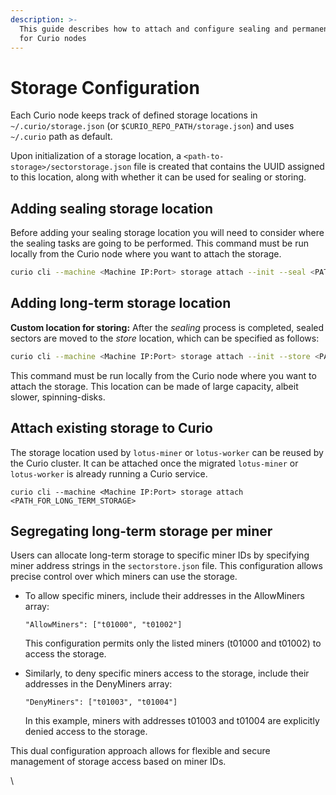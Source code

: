 ```yaml
---
description: >-
  This guide describes how to attach and configure sealing and permanent storage
  for Curio nodes
---
```


# Storage Configuration

Each Curio node keeps track of defined storage locations in `~/.curio/storage.json` (or `$CURIO_REPO_PATH/storage.json`) and uses `~/.curio` path as default.

Upon initialization of a storage location, a `<path-to-storage>/sectorstorage.json` file is created that contains the UUID assigned to this location, along with whether it can be used for sealing or storing.

## Adding sealing storage location&#x20;

Before adding your sealing storage location you will need to consider where the sealing tasks are going to be performed. This command must be run locally from the Curio node where you want to attach the storage.

```sh
curio cli --machine <Machine IP:Port> storage attach --init --seal <PATH_FOR_SEALING_STORAGE>
```

## Adding long-term storage location&#x20;

**Custom location for storing:** After the _sealing_ process is completed, sealed sectors are moved to the _store_ location, which can be specified as follows:

```sh
curio cli --machine <Machine IP:Port> storage attach --init --store <PATH_FOR_LONG_TERM_STORAGE>
```

This command must be run locally from the Curio node where you want to attach the storage. This location can be made of large capacity, albeit slower, spinning-disks.

## Attach existing storage to Curio

The storage location used by `lotus-miner` or `lotus-worker` can be reused by the Curio cluster. It can be attached once the migrated `lotus-miner` or `lotus-worker` is already running a Curio service.

```
curio cli --machine <Machine IP:Port> storage attach <PATH_FOR_LONG_TERM_STORAGE>
```

## Segregating long-term storage per miner&#x20;

Users can allocate long-term storage to specific miner IDs by specifying miner address strings in the `sectorstore.json` file. This configuration allows precise control over which miners can use the storage.

*   To allow specific miners, include their addresses in the AllowMiners array:

    ```
    "AllowMiners": ["t01000", "t01002"]
    ```

    This configuration permits only the listed miners (t01000 and t01002) to access the storage.
*   Similarly, to deny specific miners access to the storage, include their addresses in the DenyMiners array:

    ```
    "DenyMiners": ["t01003", "t01004"]
    ```

    In this example, miners with addresses t01003 and t01004 are explicitly denied access to the storage.

This dual configuration approach allows for flexible and secure management of storage access based on miner IDs.

\

